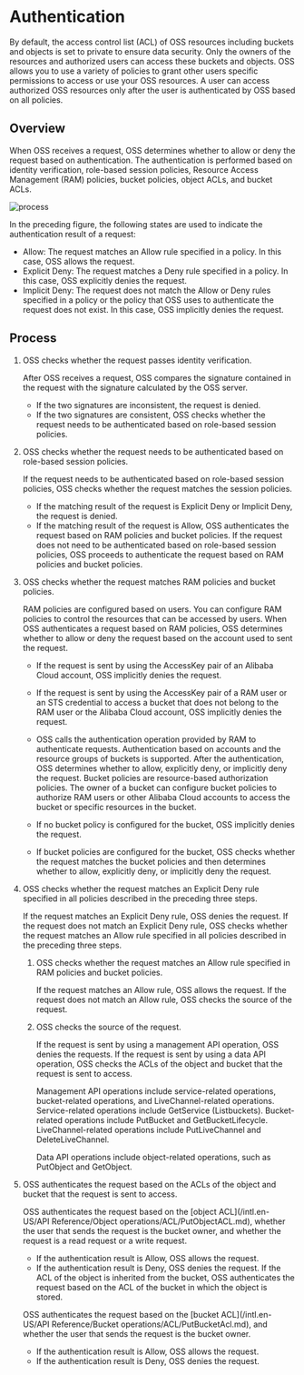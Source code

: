 # Authentication

By default, the access control list \(ACL\) of OSS resources including buckets and objects is set to private to ensure data security. Only the owners of the resources and authorized users can access these buckets and objects. OSS allows you to use a variety of policies to grant other users specific permissions to access or use your OSS resources. A user can access authorized OSS resources only after the user is authenticated by OSS based on all policies.

## Overview

When OSS receives a request, OSS determines whether to allow or deny the request based on authentication. The authentication is performed based on identity verification, role-based session policies, Resource Access Management \(RAM\) policies, bucket policies, object ACLs, and bucket ACLs.

![process](https://static-aliyun-doc.oss-accelerate.aliyuncs.com/assets/img/en-US/0286959161/p254657.jpg)

In the preceding figure, the following states are used to indicate the authentication result of a request:

-   Allow: The request matches an Allow rule specified in a policy. In this case, OSS allows the request.
-   Explicit Deny: The request matches a Deny rule specified in a policy. In this case, OSS explicitly denies the request.
-   Implicit Deny: The request does not match the Allow or Deny rules specified in a policy or the policy that OSS uses to authenticate the request does not exist. In this case, OSS implicitly denies the request.

## Process

1.  OSS checks whether the request passes identity verification.

    After OSS receives a request, OSS compares the signature contained in the request with the signature calculated by the OSS server.

    -   If the two signatures are inconsistent, the request is denied.
    -   If the two signatures are consistent, OSS checks whether the request needs to be authenticated based on role-based session policies.
2.  OSS checks whether the request needs to be authenticated based on role-based session policies.

    If the request needs to be authenticated based on role-based session policies, OSS checks whether the request matches the session policies.

    -   If the matching result of the request is Explicit Deny or Implicit Deny, the request is denied.
    -   If the matching result of the request is Allow, OSS authenticates the request based on RAM policies and bucket policies.
    If the request does not need to be authenticated based on role-based session policies, OSS proceeds to authenticate the request based on RAM policies and bucket policies.

3.  OSS checks whether the request matches RAM policies and bucket policies.

    RAM policies are configured based on users. You can configure RAM policies to control the resources that can be accessed by users. When OSS authenticates a request based on RAM policies, OSS determines whether to allow or deny the request based on the account used to sent the request.

    -   If the request is sent by using the AccessKey pair of an Alibaba Cloud account, OSS implicitly denies the request.
    -   If the request is sent by using the AccessKey pair of a RAM user or an STS credential to access a bucket that does not belong to the RAM user or the Alibaba Cloud account, OSS implicitly denies the request.
    -   OSS calls the authentication operation provided by RAM to authenticate requests. Authentication based on accounts and the resource groups of buckets is supported. After the authentication, OSS determines whether to allow, explicitly deny, or implicitly deny the request.
    Bucket policies are resource-based authorization policies. The owner of a bucket can configure bucket policies to authorize RAM users or other Alibaba Cloud accounts to access the bucket or specific resources in the bucket.

    -   If no bucket policy is configured for the bucket, OSS implicitly denies the request.
    -   If bucket policies are configured for the bucket, OSS checks whether the request matches the bucket policies and then determines whether to allow, explicitly deny, or implicitly deny the request.
4.  OSS checks whether the request matches an Explicit Deny rule specified in all policies described in the preceding three steps.

    If the request matches an Explicit Deny rule, OSS denies the request. If the request does not match an Explicit Deny rule, OSS checks whether the request matches an Allow rule specified in all policies described in the preceding three steps.

    1.  OSS checks whether the request matches an Allow rule specified in RAM policies and bucket policies.

        If the request matches an Allow rule, OSS allows the request. If the request does not match an Allow rule, OSS checks the source of the request.

    2.  OSS checks the source of the request.

        If the request is sent by using a management API operation, OSS denies the requests. If the request is sent by using a data API operation, OSS checks the ACLs of the object and bucket that the request is sent to access.

        Management API operations include service-related operations, bucket-related operations, and LiveChannel-related operations. Service-related operations include GetService \(Listbuckets\). Bucket-related operations include PutBucket and GetBucketLifecycle. LiveChannel-related operations include PutLiveChannel and DeleteLiveChannel.

        Data API operations include object-related operations, such as PutObject and GetObject.

5.  OSS authenticates the request based on the ACLs of the object and bucket that the request is sent to access.

    OSS authenticates the request based on the [object ACL](/intl.en-US/API Reference/Object operations/ACL/PutObjectACL.md), whether the user that sends the request is the bucket owner, and whether the request is a read request or a write request.

    -   If the authentication result is Allow, OSS allows the request.
    -   If the authentication result is Deny, OSS denies the request.
    If the ACL of the object is inherited from the bucket, OSS authenticates the request based on the ACL of the bucket in which the object is stored.

    OSS authenticates the request based on the [bucket ACL](/intl.en-US/API Reference/Bucket operations/ACL/PutBucketAcl.md), and whether the user that sends the request is the bucket owner.

    -   If the authentication result is Allow, OSS allows the request.
    -   If the authentication result is Deny, OSS denies the request.

